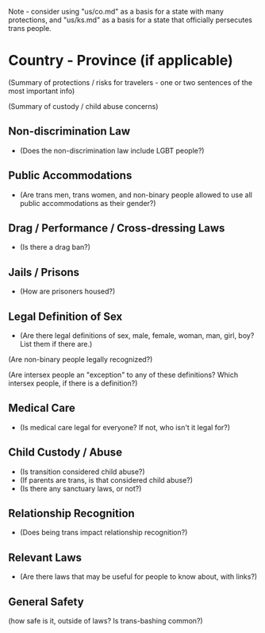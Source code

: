 Note - consider using "us/co.md" as a basis for a state with many
protections, and "us/ks.md" as a basis for a state that officially
persecutes trans people.

# Country - Province (if applicable) 

(Summary of protections / risks for travelers - one or two sentences of
the most important info)

(Summary of custody / child abuse concerns)

## Non-discrimination Law

 * (Does the non-discrimination law include LGBT people?)

## Public Accommodations

 * (Are trans men, trans women, and non-binary people allowed to use all
   public accommodations as their gender?)

## Drag / Performance / Cross-dressing Laws

 * (Is there a drag ban?)

## Jails / Prisons

 * (How are prisoners housed?)

## Legal Definition of Sex

 * (Are there legal definitions of sex, male, female, woman, man, girl,
   boy? List them if there are.)

(Are non-binary people legally recognized?)

(Are intersex people an "exception" to any of these definitions? Which
intersex people, if there is a definition?)

## Medical Care

 * (Is medical care legal for everyone? If not, who isn't it legal for?)

## Child Custody / Abuse

 * (Is transition considered child abuse?)
 * (If parents are trans, is that considered child abuse?)
 * (Is there any sanctuary laws, or not?)
 
## Relationship Recognition

 * (Does being trans impact relationship recognition?)

## Relevant Laws

 * (Are there laws that may be useful for people to know about, with
   links?)

## General Safety

(how safe is it, outside of laws? Is trans-bashing common?)

